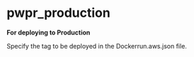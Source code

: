 # pwpr_production
**For deploying to Production**

Specify the tag to be deployed in the Dockerrun.aws.json file.
